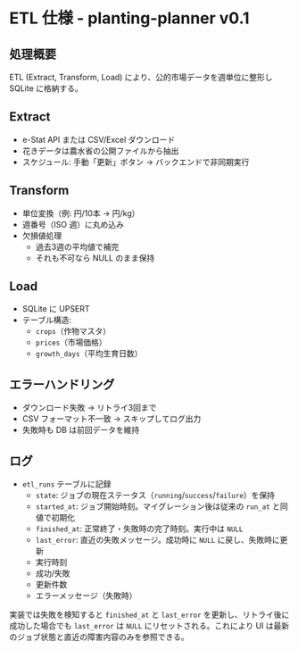 # ETL 仕様 - planting-planner v0.1

## 処理概要
ETL (Extract, Transform, Load) により、公的市場データを週単位に整形し SQLite に格納する。

## Extract
- e-Stat API または CSV/Excel ダウンロード
- 花きデータは農水省の公開ファイルから抽出
- スケジュール: 手動「更新」ボタン → バックエンドで非同期実行

## Transform
- 単位変換（例: 円/10本 → 円/kg）
- 週番号（ISO 週）に丸め込み
- 欠損値処理
  - 過去3週の平均値で補完
  - それも不可なら NULL のまま保持

## Load
- SQLite に UPSERT
- テーブル構造:
  - `crops`（作物マスタ）
  - `prices`（市場価格）
  - `growth_days`（平均生育日数）

## エラーハンドリング
- ダウンロード失敗 → リトライ3回まで
- CSV フォーマット不一致 → スキップしてログ出力
- 失敗時も DB は前回データを維持

## ログ
- `etl_runs` テーブルに記録
  - `state`: ジョブの現在ステータス（`running`/`success`/`failure`）を保持
  - `started_at`: ジョブ開始時刻。マイグレーション後は従来の `run_at` と同値で初期化
  - `finished_at`: 正常終了・失敗時の完了時刻。実行中は `NULL`
  - `last_error`: 直近の失敗メッセージ。成功時に `NULL` に戻し、失敗時に更新
  - 実行時刻
  - 成功/失敗
  - 更新件数
  - エラーメッセージ（失敗時）

実装では失敗を検知すると `finished_at` と `last_error` を更新し、リトライ後に成功した場合でも `last_error` は `NULL` にリセットされる。これにより UI は最新のジョブ状態と直近の障害内容のみを参照できる。
